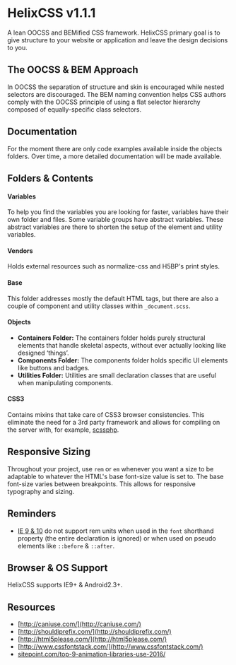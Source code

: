 
# HelixCSS v1.1.1

A lean OOCSS and BEMified CSS framework. HelixCSS primary goal is to give structure to your website
or application and leave the design decisions to you.

## The OOCSS & BEM Approach

In OOCSS the separation of structure and skin is encouraged while nested selectors are discouraged.
The BEM naming convention helps CSS authors comply with the OOCSS principle of using a flat selector
hierarchy composed of equally-specific class selectors.

## Documentation

For the moment there are only code examples available inside the objects folders. Over time, a more
detailed documentation will be made available.

## Folders & Contents

#### Variables

To help you find the variables you are looking for faster, variables have their own folder and files.
Some variable groups have abstract variables. These abstract variables are there to shorten the setup
of the element and utility variables.

#### Vendors

Holds external resources such as normalize-css and H5BP's print styles.

#### Base

This folder addresses mostly the default HTML tags, but there are also a couple of component and
utility classes within `_document.scss`.

#### Objects

- **Containers Folder:** The containers folder holds purely structural elements that handle skeletal aspects,
without ever actually looking like designed ‘things’.
- **Components Folder:** The components folder holds specific UI elements like buttons and badges.
- **Utilities Folder:** Utilities are small declaration classes that are useful when manipulating components.

#### CSS3

Contains mixins that take care of CSS3 browser consistencies. This eliminate the need for a 3rd party
framework and allows for compiling on the server with, for example, [scssphp](http://leafo.net/scssphp/).

## Responsive Sizing

Throughout your project, use `rem` or `em` whenever you want a size to be adaptable to whatever the
HTML's base font-size value is set to. The base font-size varies between breakpoints. This allows for
responsive typography and sizing.

## Reminders

- [IE 9 & 10](http://caniuse.com/#search=rem) do not support rem units when used in the `font`
  shorthand property (the entire declaration is ignored) or when used on pseudo elements like
  `::before` & `::after`.

## Browser & OS Support

HelixCSS supports IE9+ & Android2.3+.

## Resources

- [http://caniuse.com/](http://caniuse.com/)
- [http://shouldiprefix.com/](http://shouldiprefix.com/)
- [http://html5please.com/](http://html5please.com/)
- [http://www.cssfontstack.com/](http://www.cssfontstack.com/)
- [sitepoint.com/top-9-animation-libraries-use-2016/](https://www.sitepoint.com/top-9-animation-libraries-use-2016/)
